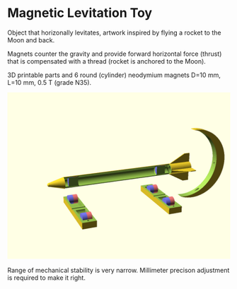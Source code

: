 # Magnetic Levitation Toy

Object that horizonally levitates, artwork inspired
by flying a rocket to the Moon and back.

Magnets counter the gravity and provide forward
horizontal force (thrust) that is compensated
with a thread (rocket is anchored to the Moon).

3D printable parts and 6 round (cylinder)
neodymium magnets D=10 mm, L=10 mm, 0.5 T (grade N35).

![Image](/pic/levitator.png)

Range of mechanical stability is very narrow.
Millimeter precison adjustment is required to make
it right.

